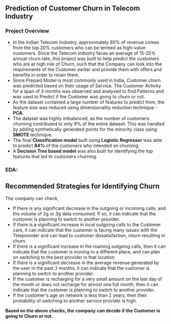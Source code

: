 ## Prediction of Customer Churn in Telecom Industry

### Project Overview
- In the Indian Telecom Industry, approximately 80% of revenue comes from the top 20% customers who can be termed as high-value customers. Since the Telecom industry faces  an average of 15-25% annual churn rate, this project was built to help predict the customers who are at high risk of Churn, such that the Company can look into the requirements of the Customer earlier and provide them with offers and benefits in order to retain them.
- Since Prepaid Model is most commonly used in India, Customer churn was predicted based on their usage of Service. The Customer Activity for a span of 3 months was observed and analysed to find Patterns and was used to Predict if the Customer was going to churn or not.
- As the dataset contained a large number of features to predict from, the feature size was reduced using dimensionality reduction technique - **PCA**.
- The dataset was highly imbalanced, as the number of customers churning contributed to only 9% of the entire dataset. This was handled by adding synthetically generated points for the minority class using **SMOTE** technique.
- The final **Classification model** built using **Logistic Regressor** was able to predict **84%** of the customers who intended on churning.
- A **Decision Tree based model** was also built for identifying the top features that led to customers churning.

### EDA:

## Recommended Strategies for Identifying Churn
The company can check,
- If there is any significant decrease in the outgoing or incoming calls, and the volume of 2g or 3g data consumed. If so, it can indicate that the customer is planning to switch to another provider.
- If there is a significant increase in local outgoing calls to the Customer care, it can indicate that the customer is facing many issues with the Teleprovider and can lead to customer dissatisfaction, inturn resulting in churn.
- If there is a significant increase in the roaming outgoing calls, then it can indicate that the customer is moving to a different place, and can plan on switching to the best provider in that location.
- If there is a significant decrease in the average revenue generated by the user in the past 3 months, it can indicate that the customer is planning to switch to another provider.
- If the customer is recharging for a very small amount on the last day of the month or does not recharge for almost one full month, then it can indicate that the customer is planning to switch to another provider.
- If the customer's age on network is less than 2 years, then their probability of switching to another service provider is high.

**Based on the above checks, the company can decide if the Customer is going to Churn or not.**
